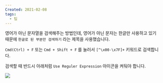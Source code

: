 ```yaml
---
Created: 2021-02-08
tags:
  - 팁
---
```

영어가 아닌 문자열을 검색해주는 방법인데, 영어가 아닌 문자는 한글만 사용하고 있기 때문에 `한글로 된 부분만 검색하기` 라는 제목을 사용했습니다.

`Cmd(Ctrl) + F` 또는 `Cmd + Shift + F` 를 눌러서 `[^\x00-\x7F]+` 키워드로 검색합니다.

검색할 때 반드시 아래처럼 `Use Reguler Expression` 아이콘을 켜둬야 합니다.

![](https://velog.velcdn.com/images%2Fjohnyworld%2Fpost%2F029f2fda-d8bc-4eda-9e85-da4b7c71ff44%2FScreen%20Shot%202021-02-08%20at%209.50.56%20AM.png)